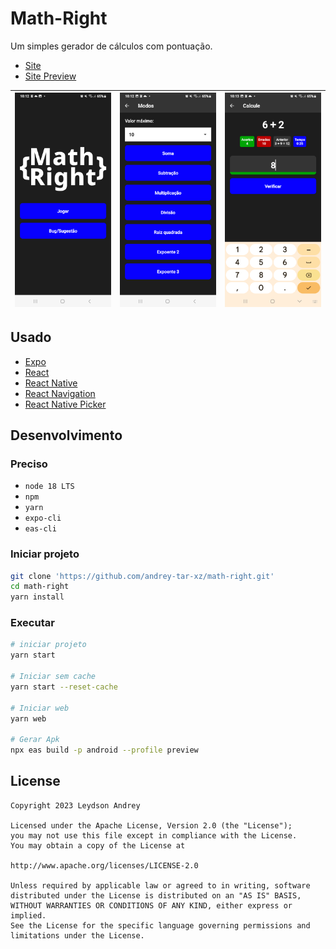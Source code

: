 # Math-Right

Um simples gerador de cálculos com pontuação. 

- [Site](math-right.vercel.app)
- [Site Preview](https://math-right-git-dev-andrey-tar-xz.vercel.app)

<img src="screenshots/screenshot_menu.png" width="200"> | <img src="screenshots/screenshot_modos.png" width="200"> | <img src="screenshots/screenshot_game.png" width="200">
:---: | :---: | :---:

## Usado

- [Expo](https://expo.dev)
- [React](https://react.dev)
- [React Native](https://reactnative.dev)
- [React Navigation](https://reactnavigation.org/)
- [React Native Picker](https://github.com/react-native-picker/picker)

## Desenvolvimento

### Preciso

- `node 18 LTS`
- `npm`
- `yarn`
- `expo-cli`
- `eas-cli`


### Iniciar projeto
```bash
git clone 'https://github.com/andrey-tar-xz/math-right.git'
cd math-right
yarn install
```

### Executar
```bash
# iniciar projeto
yarn start

# Iniciar sem cache
yarn start --reset-cache

# Iniciar web
yarn web

# Gerar Apk
npx eas build -p android --profile preview
```

## License

```
Copyright 2023 Leydson Andrey

Licensed under the Apache License, Version 2.0 (the "License");
you may not use this file except in compliance with the License.
You may obtain a copy of the License at

http://www.apache.org/licenses/LICENSE-2.0

Unless required by applicable law or agreed to in writing, software
distributed under the License is distributed on an "AS IS" BASIS,
WITHOUT WARRANTIES OR CONDITIONS OF ANY KIND, either express or implied.
See the License for the specific language governing permissions and
limitations under the License.
```
